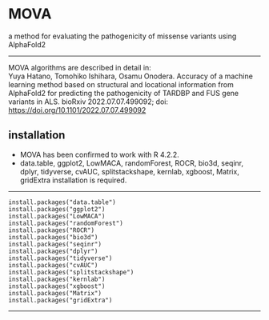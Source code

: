 # MOVA
a method for evaluating the pathogenicity of missense variants using AlphaFold2
***
MOVA algorithms are described in detail in:  
Yuya Hatano, Tomohiko Ishihara,  Osamu Onodera. Accuracy of a machine learning method based on structural and locational information from AlphaFold2 for predicting the pathogenicity of TARDBP and FUS gene variants in ALS. bioRxiv 2022.07.07.499092; doi: https://doi.org/10.1101/2022.07.07.499092
## installation
- MOVA has been confirmed to work with R 4.2.2.
- data.table, ggplot2, LowMACA, randomForest, ROCR, bio3d, seqinr, dplyr, tidyverse, cvAUC, splitstackshape, kernlab, xgboost, Matrix, gridExtra installation is required.

***
```
install.packages("data.table")
install.packages("ggplot2")
install.packages("LowMACA")
install.packages("randomForest")
install.packages("ROCR")
install.packages("bio3d")
install.packages("seqinr")
install.packages("dplyr")
install.packages("tidyverse")
install.packages("cvAUC")
install.packages("splitstackshape")
install.packages("kernlab")
install.packages("xgboost")
install.packages("Matrix")
install.packages("gridExtra")
```
***

